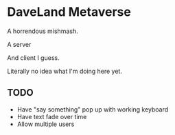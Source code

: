 # DaveLand Metaverse

A horrendous mishmash.

A server

And client I guess.

Literally no idea what I'm doing here yet.

## TODO

- Have "say something" pop up with working keyboard
- Have text fade over time
- Allow multiple users